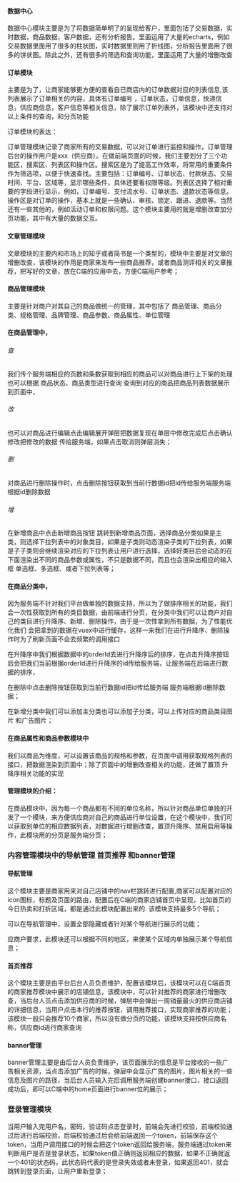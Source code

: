 #### 数据中心

数据中心模块主要是为了将数据简单明了的呈现给客户，里面包括了交易数据，实时数据，商品数据，客户数据，还有分析报告。里面运用了大量的echarts，例如交易数据里面用了很多的柱状图，实时数据里则用了折线图，分析报告里面用了很多的饼状图。除此之外，还有很多的筛选和查询功能，里面运用了大量的增删改查

#### 订单模块

主要是为了，让商家能够更方便的查看自已商店内的订单数据对应的列表信息,该列表展示了订单相关的内容，具体有订单编号 ，订单状态，订单信息，快递信息，供应商信息，客户信息等相关信息，除了展示订单列表外，该模块中还支持对以上条件的查询，和分页功能



订单模块的表达：

订单管理模块记录了商家所有的交易数据，可以对订单进行监控和操作，订单管理后台的操作用户是xxx（供应商）。在做前端页面的时候，我们主要划分了三个功能区，搜索区、列表区和操作区。搜索区是为了提高工作效率，将常用的重要条件作为筛选项，以便于快速查找。主要包括：订单编号、订单状态、付款状态、交易时间、平台、区域等，显示哪些条件，具体还要看权限等级。列表区选择了相对重要的字段进行显示，例如，订单编号、支付流水号、订单状态、退款状态等信息。操作区是对订单的操作，基本上就是一些确认、审核、锁定、跟进、退款等。当然还有一些其他的，例如活动订单和权限问题。这个模块主要用的就是增删改查加分页功能，其中有大量的数据交互。

#### 文章管理模块

文章模块的主要内和市场上的知乎或者简书是一个类型的，模块中主要是对文章的增删改查，该模块的作用是商家来发布一些商品推荐，或者商品测评相关的文章推荐，把写好的文章，放在C端的应用中去，方便C端用户参考；

#### 商品管理模块 

主要是针对商户对其自己的商品做统一的管理，其中包括了 商品管理、商品分类、规格管理、品牌管理、商品参数、商品属性、单位管理

#### 在商品管理中，

 ###### 查

  我们传个服务端相应的页数和条数获取到相应的商品可以对商品进行上下架的处理也可以根据 商品状态、商品类型进行查询
查询到对应的商品把商品列表数据展示到页面中，

###### 改

也可以对商品进行编辑点击编辑展开弹层把数据复现在单层中修改完成后点击确认修改把修改的数据
传给服务端，如果点击取消则弹层消失；

###### 删

对商品进行删除操作时，点击删除按钮获取到当前行数据id把id传给服务端服务端根据id删除数据

###### 增

在新增商品中点击新增商品按钮 跳转到新增商品页面，选择商品分类如果是主类，则选择下拉列表中的对象类目，如果是子类则动态渲染子类的下拉列表，如果是子子类则会继续渲染对应的下拉列表让用户进行选择，选择好类目后会动态的在下面渲染出不同的商品参数或属性，不只是数据不同，而且也会渲染出相应的输入框
单选框、多选框、或者下拉列表等；

#### 在商品分类中，

  因为服务端不针对我们平台做单独的数据支持，所以为了做排序相关的功能，我们会一次性获取到所有的类目数据，由前端进行分页，在分类中我们可以让商户对自己的类目进行升降序、新增、删除操作，由于是一次性拿到所有数据，为了性能优化我们 会把拿到的数据在vuex中进行缓存，这样一来我们在进行升降序、删除操作时为了刷新页面不会去频繁的调用接口

在升降序中我们根据数据中的orderId去进行升降序后的排序，在点击升降序按钮后会把我们当前根据orderId进行升降序的id传给服务端，让服务端在后端进行数据的排序，

在删除中点击删除按钮获取到当前行数据id把id传给服务端
服务端根据id删除数据；

在新增分类中我们可以添加主分类也可以添加子分类，可以上传对应的商品类目图片
和广告图片；

#### 在商品属性和商品参数模块中

我们以商品为维度，可以设置该商品的规格和参数，在页面中调用获取规格列表的接口，把数据渲染到页面中；除了页面中的增删改查相关的功能，还做了置顶 升降序相关功能的实现

#### 管理模块的介绍：

在商品模块中，因为每一个商品都有不同的单位名称，所以针对商品单位单独的开发了一个模块，来方便供应商对自己的商品进行单位设置，在这个模块中，我们可以获取到单位的相应数据列表，对数据进行增删改查，置顶升降序、禁用启用等操作，此模块用的分页是服务端分页；



###  内容管理模块中的导航管理 首页推荐 和banner管理

#### 导航管理

​		这个模块主要是商家用来对自己店铺中的nav栏跳转进行配置,商家可以配置对应的icon图标，标题及页面的路由，配置后在C端的商家店铺首页中呈现，比如首页的今日热卖和打折区域，都是通过此模块配置出来的. 该模块支持最多5个导航；

可以在导航管理中，设置全部隐藏或者针对某个导航进行展示的功能；

应商户要求，此模块还可以根据不同的地区，来使某个区域内单独展示某个导航信息；

#### 首页推荐

​		这个模块主要是由平台后台人员负责维护，配置该模块后，该模块可以在C端首页的商家推荐模块中展示的店铺信息，该模块中，可以针对推荐的商家进行增删改查，当后台人员点击添加供应商的时候，弹层中会弹出一周销量最火的供应商店铺的详细信息，当用户点击本行的推荐按钮，调用推荐接口，实现商家推荐的功能；该模块一般只会推荐10个商家，所以没有做分页的功能，该模块支持按供应商名称，供应商id进行商家查询

#### banner管理

​		banner管理主要是由后台人员负责维护，该页面展示的信息是平台接收的一些广告相关资源，当点击添加广告的时候，弹层中会显示广告的图片，图片相关的一些信息及图片的路径，当后台人员输入完后调用服务端创建banner接口，接口返回成功后，即可以C端中的home页面进行banner位的展示；

### 登录管理模块

​		当用户输入完用户名，密码，验证码点击登录时，前端会先进行校验，前端校验通过后进行后端校验，后端校验通过后会给前端返回一个token，前端保存这个token，当用户调用接口的时候会把这个token返回给服务端，服务端通过token来判断用户是否是登录状态，如果token值正确则返回相应的数据，如果不正确就返一个401的状态码，此状态码代表的是登录失效或者未登录，如果返回401，就会跳转到登录页面，让用户重新登录；

